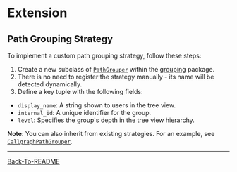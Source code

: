 # Extension
## Path Grouping Strategy
To implement a custom path grouping strategy, follow these steps:
1. Create a new subclass of [`PathGrouper`](../mole/grouping/__init__.py#L17) within the [grouping](../mole/grouping/) package.
2. There is no need to register the strategy manually - its name will be detected dynamically.
3. Define a key tuple with the following fields:
  - `display_name`: A string shown to users in the tree view.
  - `internal_id`: A unique identifier for the group.
  - `level`: Specifies the group's depth in the tree view hierarchy.

**Note**: You can also inherit from existing strategies. For an example, see [`CallgraphPathGrouper`](../mole/grouping/call_graph.py#L10).

----------------------------------------------------------------------------------------------------
[Back-To-README](../README.md#documentation)